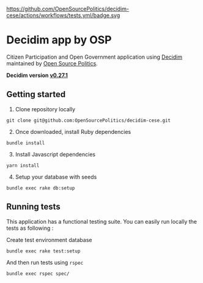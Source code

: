 https://github.com/OpenSourcePolitics/decidim-cese/actions/workflows/tests.yml/badge.svg

# Decidim app by OSP

Citizen Participation and Open Government application using [Decidim](https://github.com/decidim/decidim) maintained by [Open Source Politics](https://github.com/OpenSourcePolitics/).


**Decidim version [v0.27.1](https://github.com/decidim/decidim/releases/tag/v0.27.1)**

## Getting started

1. Clone repository locally

```
git clone git@github.com:OpenSourcePolitics/decidim-cese.git
```

2. Once downloaded, install Ruby dependencies

```
bundle install
```

3. Install Javascript dependencies

```
yarn install
```

4. Setup your database with seeds

```
bundle exec rake db:setup
```

## Running tests

This application has a functional testing suite. You can easily run locally the tests as following :

Create test environment database 

`bundle exec rake test:setup`

And then run tests using `rspec`

`bundle exec rspec spec/`
